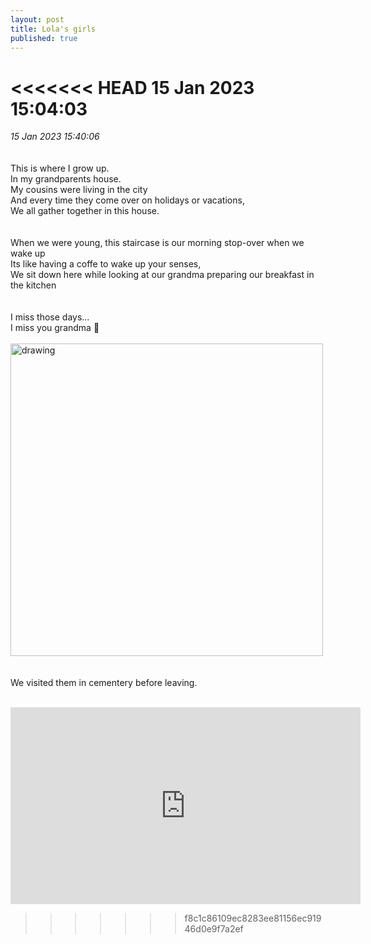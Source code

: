 ```yaml
---
layout: post
title: Lola's girls
published: true
---
```

<<<<<<< HEAD
15 Jan 2023 15:04:03
=======
_15 Jan 2023 15:40:06_
<br>
<br>
<br>
This is where I grow up.
<br>
In my grandparents house.
<br>
My cousins were living in the city
<br>
And every time they come over on holidays or vacations,
<br>
We all gather together in this house.
<br>
<br>
<br>
When we were young, this staircase is our morning stop-over when we wake up
<br>
Its like having a coffe to wake up your senses,
<br>
We sit down here while looking at our grandma preparing our breakfast in the kitchen
<br>
<br>
<br>
I miss those days...
<br>
I miss you grandma 🥺
<br>
<br>
<img src="https://drive.google.com/uc?export=view&id=1DlzscTXBSefPK-AGN8fdILL2aU7gjVl_" alt="drawing" width="500"/>
<br>
<br>
<br>
We visited them in cementery before leaving.
<br>
<br>
<iframe width="560" height="315" src="https://www.youtube.com/embed/EQ5VRx_8ZSY" frameborder="0" allow="accelerometer; autoplay; encrypted-media; gyroscope; picture-in-picture" allowfullscreen></iframe>


>>>>>>> f8c1c86109ec8283ee81156ec91946d0e9f7a2ef
